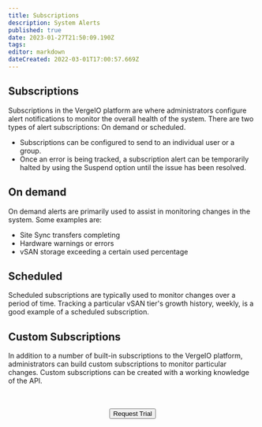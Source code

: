 ```yaml
---
title: Subscriptions
description: System Alerts
published: true
date: 2023-01-27T21:50:09.190Z
tags: 
editor: markdown
dateCreated: 2022-03-01T17:00:57.669Z
---
```


## Subscriptions

Subscriptions in the VergeIO platform are where administrators configure alert notifications to monitor the overall health of the system.  There are two types of alert subscriptions: On demand or scheduled.

- Subscriptions can be configured to send to an individual user or a group.
- Once an error is being tracked, a subscription alert can be temporarily halted by using the Suspend option until the issue has been resolved.

## On demand

On demand alerts are primarily used to assist in monitoring changes in the system. Some examples are:
- Site Sync transfers completing
- Hardware warnings or errors
- vSAN storage exceeding a certain used percentage

## Scheduled

Scheduled subscriptions are typically used to monitor changes over a period of time.  Tracking a particular vSAN tier's growth history, weekly, is a good example of a scheduled subscription.

## Custom Subscriptions

In addition to a number of built-in subscriptions to the VergeIO platform, administrators can build custom subscriptions to monitor particular changes.  Custom subscriptions can be created with a working knowledge of the API.

<br>
<br>
<div style="text-align:center; margin-bottom:5px">
  <a href="https://www.verge.io/test-drive#Demo-Section"><button class="button-cta">Request Trial</button></a>
</div>
